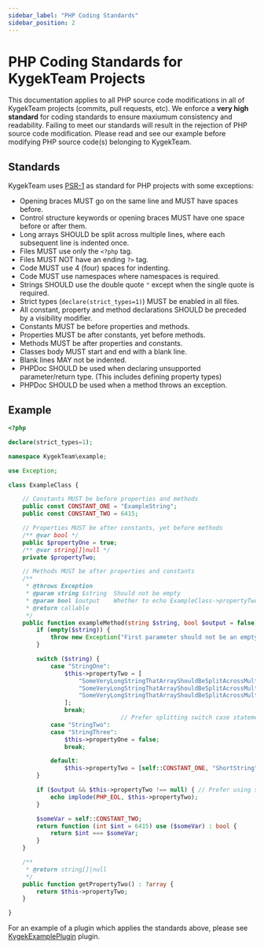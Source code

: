 ```yaml
---
sidebar_label: "PHP Coding Standards"
sidebar_position: 2
---
```

# PHP Coding Standards for KygekTeam Projects

This documentation applies to all PHP source code modifications in all of KygekTeam projects (commits, pull requests, etc). We enforce a **very high standard** for coding standards to ensure maxiumum consistency and readability. Failing to meet our standards will result in the rejection of PHP source code modification. Please read and see our example before modifying PHP source code(s) belonging to KygekTeam.

## Standards

KygekTeam uses [PSR-1](/docs/psr1) as standard for PHP projects with some exceptions:

- Opening braces MUST go on the same line and MUST have spaces before.
- Control structure keywords or opening braces MUST have one space before or after them.
- Long arrays SHOULD be split across multiple lines, where each subsequent line is indented once.
- Files MUST use only the `<?php` tag.
- Files MUST NOT have an ending `?>` tag.
- Code MUST use 4 (four) spaces for indenting.
- Code MUST use namespaces where namespaces is required.
- Strings SHOULD use the double quote `"` except when the single quote is required.
- Strict types (`declare(strict_types=1)`) MUST be enabled in all files.
- All constant, property and method declarations SHOULD be preceded by a visibility modifier.
- Constants MUST be before properties and methods.
- Properties MUST be after constants, yet before methods.
- Methods MUST be after properties and constants.
- Classes body MUST start and end with a blank line.
- Blank lines MAY not be indented.
- PHPDoc SHOULD be used when declaring unsupported parameter/return type. (This includes defining property types)
- PHPDoc SHOULD be used when a method throws an exception.

## Example

```php
<?php

declare(strict_types=1);

namespace KygekTeam\example;

use Exception;

class ExampleClass {

    // Constants MUST be before properties and methods
    public const CONSTANT_ONE = "ExampleString";
    public const CONSTANT_TWO = 6415;

    // Properties MUST be after constants, yet before methods
    /** @var bool */
    public $propertyOne = true;
    /** @var string[]|null */
    private $propertyTwo;

    // Methods MUST be after properties and constants
    /**
     * @throws Exception
     * @param string $string  Should not be empty
     * @param bool $output    Whether to echo ExampleClass->propertyTwo (default is false)
     * @return callable
     */
    public function exampleMethod(string $string, bool $output = false) : callable {
        if (empty($string)) {
            throw new Exception("First parameter should not be an empty string!");
        }

        switch ($string) {
            case "StringOne":
                $this->propertyTwo = [
                    "SomeVeryLongStringThatArrayShouldBeSplitAcrossMultipleLines-One",
                    "SomeVeryLongStringThatArrayShouldBeSplitAcrossMultipleLines-Two",
                    "SomeVeryLongStringThatArrayShouldBeSplitAcrossMultipleLines-Three"
                ];
                break;
                                // Prefer splitting switch case statements with a blank line to improve readability
            case "StringTwo":
            case "StringThree":
                $this->propertyOne = false;
                break;

            default:
                $this->propertyTwo = [self::CONSTANT_ONE, "ShortString"];
        }

        if ($output && $this->propertyTwo !== null) { // Prefer using strict comparison whenever possible
            echo implode(PHP_EOL, $this->propertyTwo);
        }

        $someVar = self::CONSTANT_TWO;
        return function (int $int = 6415) use ($someVar) : bool {
            return $int === $someVar;
        }
    }

    /**
     * @return string[]|null
     */
    public function getPropertyTwo() : ?array {
        return $this->propertyTwo;
    }

}
```
For an example of a plugin which applies the standards above, please see [KygekExamplePlugin](https://github.com/KygekTeam/KygekExamplePlugin) plugin.